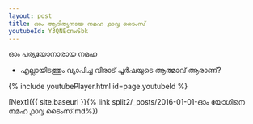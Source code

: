 ```yaml
---
layout: post
title: ഓം ആദിത്യനായ നമഹ ൧൦൮ ടൈംസ്
youtubeId: Y3QNEcnwSbk
---
```

 
 
 ഓം പര്യയോനാരായ നമഹ 
 
 -  എല്ലായിടത്തും വ്യാപിച്ച വിരാട് പൂർഷയുടെ ആത്മാവ് ആരാണ്? 
 
  
 
  
 
 
 
 
 
 


{% include youtubePlayer.html id=page.youtubeId %}
 
[Next]({{ site.baseurl }}{% link  split2/_posts/2016-01-01-ഓം യോഗിനെ നമഹ ൧൦൮ ടൈംസ്.md%})
 
